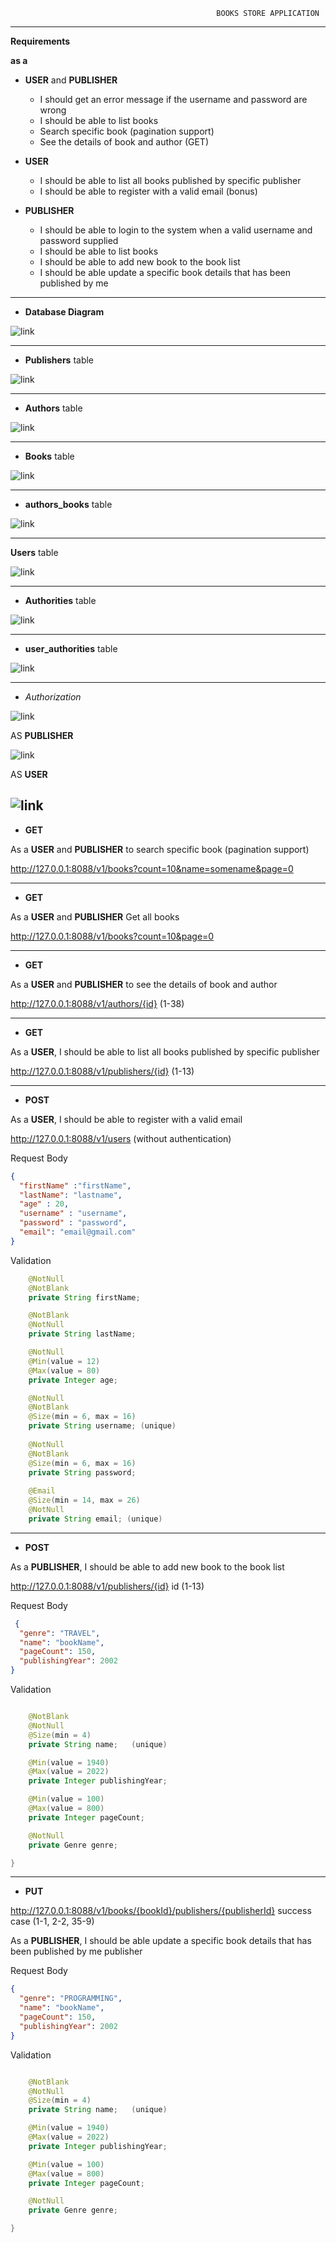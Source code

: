                                                   BOOKS STORE APPLICATION
---

**Requirements**

**as a**

- **USER** and  **PUBLISHER**
 
   - I should get an error message if the username and password are wrong
    - I should be able to list books
   - Search specific book (pagination support)
  - See the details of book and author (GET)

- **USER**
   - I should be able to list all books published by specific publisher
   - I should be able to register with a valid email (bonus)

- **PUBLISHER**
   -  I should be able to login to the system when a valid username and password supplied
   - I should be able to list books
   - I should be able to add new book to the book list
   - I should be able update a specific book details that has been published by me
---


- **Database Diagram**

![link](https://i.postimg.cc/TwqnjCGw/DB-diagram.png)

---

- **Publishers** table


![link](https://i.postimg.cc/NjdX05Dy/publishers-tablee.png)

---

- **Authors** table

![link](https://i.postimg.cc/kG9JPvkk/authors.png)


---


- **Books** table

![link](https://i.postimg.cc/g08bc6qd/books-tableee.png)

---


- **authors_books** table

![link](https://i.postimg.cc/nh96TQW7/autho-books-table.png)

---

**Users** table

![link](https://i.postimg.cc/PxT9tV5z/users.png)


--- - -


- **Authorities** table

![link](https://i.postimg.cc/j2sD4Tdw/authorities.png)

---

- **user_authorities** table

![link](https://i.postimg.cc/j5T2RTfg/user-author.png)
 
---


- *Authorization*

![link](https://i.postimg.cc/4d9BDrtx/Screenshot-2.png)

AS **PUBLISHER**

![link](https://i.postimg.cc/KYPcqWWn/user.png)

AS **USER**

![link](https://i.postimg.cc/X7rjSqhN/user1.png)
---

- **GET**

As a **USER** and **PUBLISHER** to search specific book (pagination support)

http://127.0.0.1:8088/v1/books?count=10&name=somename&page=0

-- -

- **GET**

As a **USER** and **PUBLISHER**  Get all books

http://127.0.0.1:8088/v1/books?count=10&page=0

----
- **GET**

As a **USER** and **PUBLISHER**  to see the details of book and author

http://127.0.0.1:8088/v1/authors/{id} (1-38)

- ----
- **GET**

As a **USER**, I should be able to list all books published by specific publisher

http://127.0.0.1:8088/v1/publishers/{id}  (1-13)

----
- **POST**

As a **USER**, I should be able to register with a valid email


http://127.0.0.1:8088/v1/users (without authentication)


Request  Body
```json
{
  "firstName" :"firstName",
  "lastName": "lastname",
  "age" : 20,
  "username" : "username",
  "password" : "password",
  "email": "email@gmail.com"
}
```

Validation

```java
    @NotNull
    @NotBlank
    private String firstName;

    @NotBlank
    @NotNull
    private String lastName;

    @NotNull
    @Min(value = 12)
    @Max(value = 80)
    private Integer age;

    @NotNull
    @NotBlank
    @Size(min = 6, max = 16)
    private String username; (unique)
    
    @NotNull
    @NotBlank
    @Size(min = 6, max = 16)
    private String password;
    
    @Email
    @Size(min = 14, max = 26)
    @NotNull
    private String email; (unique)
```
------

- **POST**

As a **PUBLISHER**, I should be able to add new book to the book list

http://127.0.0.1:8088/v1/publishers/{id}  id (1-13)

Request Body
```json
 {
  "genre": "TRAVEL",                                                
  "name": "bookName",  
  "pageCount": 150,
  "publishingYear": 2002
}

```
Validation
```java

    @NotBlank
    @NotNull
    @Size(min = 4)
    private String name;   (unique)

    @Min(value = 1940)
    @Max(value = 2022)
    private Integer publishingYear;

    @Min(value = 100)
    @Max(value = 800)
    private Integer pageCount;

    @NotNull
    private Genre genre;

}
```
-----

- **PUT**


http://127.0.0.1:8088/v1/books/{bookId}/publishers/{publisherId}            success case  (1-1, 2-2, 35-9)

As a **PUBLISHER**, I should be able update a specific book details that has been published by me publisher

Request Body
```json
{
  "genre": "PROGRAMMING",                                          
  "name": "bookName",
  "pageCount": 150,   
  "publishingYear": 2002
}       

```
Validation
```java

    @NotBlank
    @NotNull
    @Size(min = 4)
    private String name;   (unique)

    @Min(value = 1940)
    @Max(value = 2022)
    private Integer publishingYear;

    @Min(value = 100)
    @Max(value = 800)
    private Integer pageCount;

    @NotNull
    private Genre genre;

}
```
